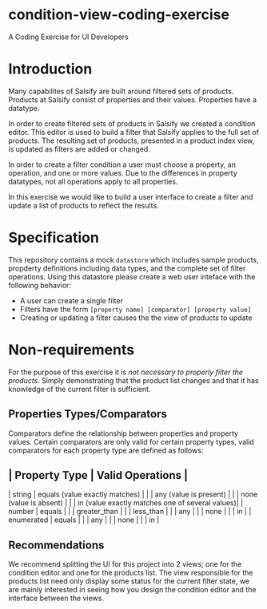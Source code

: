 # condition-view-coding-exercise
A Coding Exercise for UI Developers

# Introduction

Many capabilites of Salsify are built around filtered sets of products. Products at Salsify consist of properties and their values. Properties have a datatype.

In order to create filtered sets of products in Salsify we created a condition editor. This editor is used to build a filter that Salsify applies to the full set of products. The resulting set of products, presented in a product index view, is updated as filters are added or changed.

In order to create a filter condition a user must choose a property, an operation, and one or more values. Due to the differences in property datatypes, not all operations apply to all properties.

In this exercise we would like to build a user interface to create a filter and update a list of products to reflect the results.

# Specification

This repository contains a mock `datastore` which includes sample products, propderty definitions including data types, and the complete set of filter operations. Using this datastore please create a web user inteface with the following behavior:

* A user can create a single filter
* Filters have the form `[property name] [comparator] [property value]`
* Creating or updating a filter causes the the view of products to update

# Non-requirements
For the purpose of this exercise it is _not necessary to properly filter the products_. Simply demonstrating that the product list changes and that it has knowledge of the current filter is sufficient.

## Properties Types/Comparators

Comparators define the relationship between properties and property values. Certain comparators are only valid for certain property types, valid comparators for each property type are defined as follows:


 | Property Type | Valid Operations |
 --------------------------------
 | string | equals (value exactly matches) |
 | | any (value is present) |
 | | none (value is absent) |
 | | in (value exactly matches one of several values)|
 | number | equals |
 | | greater_than |
 | | less_than |
 | | any |
 | | none |
 | | in |
 | enumerated | equals |
 | | any |
 | | none |
 | | in |

## Recommendations

We recommend splitting the UI for this project into 2 views; one for the condition editor and one for the products list. The view responsible for the products list need only display some status for the current filter state, we are mainly interested in seeing how you design the condition editor and the interface between the views.
